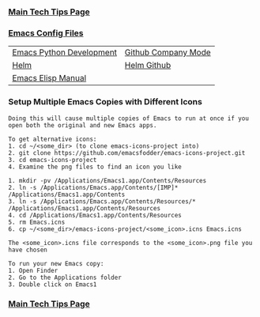### [Main Tech Tips Page](https://github.com/sethfuller/tips/blob/main/tech_tips/README.md)

### [Emacs Config Files](https://github.com/sethfuller/tips/tree/main/config/Emacs)

|                                                                                                        |                                                       |
|--------------------------------------------------------------------------------------------------------|-------------------------------------------------------|
| [Emacs Python Development](https://realpython.com/emacs-the-best-python-editor/)                       | [Github Company Mode](http://company-mode.github.io/) |
| [Helm](http://tuhdo.github.io/helm-intro.html)                                                         | [Helm Github](https://github.com/emacs-helm/helm)     |
| [Emacs Elisp Manual](https://ftp.gnu.org/old-gnu/Manuals/elisp-manual-20-2.5/html_node/elisp_toc.html) |                                                       |

### Setup Multiple Emacs Copies with Different Icons
    Doing this will cause multiple copies of Emacs to run at once if you
    open both the original and new Emacs apps.

    To get alternative icons:
    1. cd ~/<some_dir> (to clone emacs-icons-project into)
    2. git clone https://github.com/emacsfodder/emacs-icons-project.git
    3. cd emacs-icons-project
    4. Examine the png files to find an icon you like

    1. mkdir -pv /Applications/Emacs1.app/Contents/Resources
    2. ln -s /Applications/Emacs.app/Contents/[IMP]* /Applications/Emacs1.app/Contents
    3. ln -s /Applications/Emacs.app/Contents/Resources/* /Applications/Emacs1.app/Contents/Resources
    4. cd /Applications/Emacs1.app/Contents/Resources
    5. rm Emacs.icns
    6. cp ~/<some_dir>/emacs-icons-project/<some_icon>.icns Emacs.icns

    The <some_icon>.icns file corresponds to the <some_icon>.png file you have chosen

    To run your new Emacs copy:
    1. Open Finder
    2. Go to the Applications folder
    3. Double click on Emacs1

### [Main Tech Tips Page](https://github.com/sethfuller/tips/blob/main/tech_tips/README.md)
